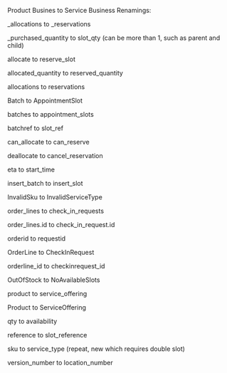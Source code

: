 Product Busines to	Service	Business Renamings:

_allocations	to	_reservations

_purchased_quantity	to slot_qty	                    (can be more than 1, such as parent and child)

allocate	to	reserve_slot

allocated_quantity	to	reserved_quantity

allocations	to	reservations

Batch	to	AppointmentSlot

batches	to	appointment_slots

batchref	to	slot_ref

can_allocate	to	can_reserve

deallocate	to	cancel_reservation

eta	to	start_time

insert_batch	to	insert_slot

InvalidSku	to	InvalidServiceType

order_lines	to	check_in_requests

order_lines.id	to	check_in_request.id

orderid	to	requestid

OrderLine	to	CheckInRequest

orderline_id	to	checkinrequest_id

OutOfStock	to	NoAvailableSlots

product	to	service_offering

Product	to	ServiceOffering

qty	to	availability

reference	to	slot_reference

sku	to	service_type	(repeat, new which requires double slot)

version_number	to	location_number	